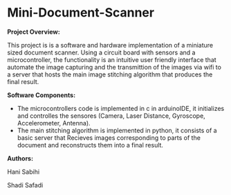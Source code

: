 # Mini-Document-Scanner

**Project Overview:**

This project is is a software and hardware implementation of a miniature sized document scanner.  Using a circuit board with sensors and a microcontroller, the functionality is an intuitive user friendly interface that automate the image capturing and the transmittion of the images via wifi to a server that hosts the main image stitching algorithm that produces the final result.

**Software Components:**

* The microcontrollers code is implemented in c in arduinoIDE, it initializes and controlles the sensores (Camera, Laser Distance, Gyroscope, Accelerometer, Antenna).
* The main stitching algorithm is implemented in python, it consists of a basic server that Recieves images corresponding to parts of the document and reconstructs them into a final result.

**Authors:**

Hani Sabihi

Shadi Safadi
